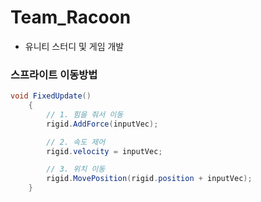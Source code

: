 # Team_Racoon
* 유니티 스터디 및 게임 개발 

### 스프라이트 이동방법 


```c#
void FixedUpdate()
    {
        // 1. 힘을 줘서 이동 
        rigid.AddForce(inputVec);

        // 2. 속도 제어 
        rigid.velocity = inputVec;

        // 3. 위치 이동 
        rigid.MovePosition(rigid.position + inputVec);
    }
```
